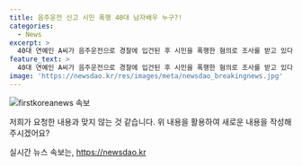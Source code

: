 ```yaml
---
title: 음주운전 신고 시민 폭행 40대 남자배우 누구?!
categories:
  - News
excerpt: >
  40대 연예인 A씨가 음주운전으로 경찰에 입건된 후 시민을 폭행한 혐의로 조사를 받고 있다. A씨는 술을 마신 뒤 자택까지 운전하다가 음주측정 결과 취소 수준의 알코올이 검출됐으며, 폭행 혐의로도 조사를 받고 있다. 또한 신고자들을 협박한 것으로 전해졌고, A씨는 음주운전 혐의는 인정했지만 폭행 혐의는 부인하고 있다. 경찰은 CCTV를 토대로 사건 경위를 조사 중이다.
feature_text: >
  40대 연예인 A씨가 음주운전으로 경찰에 입건된 후 시민을 폭행한 혐의로 조사를 받고 있다. A씨는 술을 마신 뒤 자택까지 운전하다가 음주측정 결과 취소 수준의 알코올이 검출됐으며, 폭행 혐의로도 조사를 받고 있다. 또한 신고자들을 협박한 것으로 전해졌고, A씨는 음주운전 혐의는 인정했지만 폭행 혐의는 부인하고 있다. 경찰은 CCTV를 토대로 사건 경위를 조사 중이다.
image: 'https://newsdao.kr/res/images/meta/newsdao_breakingnews.jpg'
---
```


<p><img src="https://newsdao.kr/res/images/meta/newsdao_breakingnews.jpg" alt="firstkoreanews 속보" /></p>

<p>저희가 요청한 내용과 맞지 않는 것 같습니다. 위 내용을 활용하여 새로운 내용을 작성해 주시겠어요?</p>
실시간 뉴스 속보는, <a href="https://newsdao.kr" rel="dofollow">https://newsdao.kr</a>


